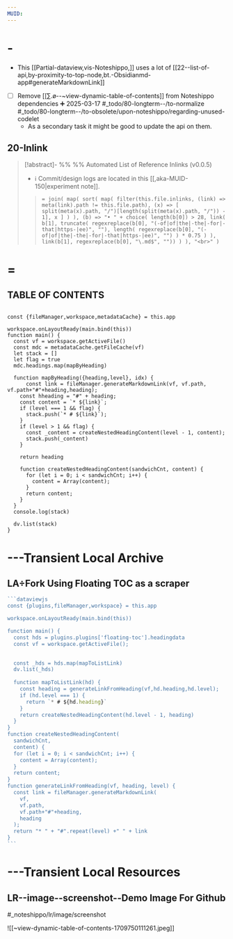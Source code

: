 ```yaml
---
MUID:
---
```


# -

- This [[Partial-dataview,vis-Noteshippo,]] uses a lot of [[22--list-of-api,by-proximity-to-top-node,bt.-Obsidianmd-app#generateMarkdownLink]]

- [ ] Remove [[∑.ø--~view-dynamic-table-of-contents]] from Noteshippo dependencies ➕ 2025-03-17 #_todo/80-longterm--/to-normalize #_todo/80-longterm--/to-obsolete/upon-noteshippo/regarding-unused-codelet
	- As a secondary task it might be good to update the api on them.


## 20-Inlink

> [!abstract]- %%  %% Automated List of Reference Inlinks (v0.0.5)
> * ℹ Commit/design logs are located in this [[,aka-MUID-150|experiment note]]. 
> > `= join( map( sort( map( filter(this.file.inlinks, (link) => meta(link).path != this.file.path), (x) => [ split(meta(x).path, "/")[length(split(meta(x).path, "/")) - 1], x ] ) ), (b) => "• " + choice( length(b[0]) > 28, link( b[1], truncate( regexreplace(b[0], "(-of|of|the|-the|-for|-that|https-|ee)", ""), length( regexreplace(b[0], "(-of|of|the|-the|-for|-that|https-|ee)", "") ) * 0.75 ) ), link(b[1], regexreplace(b[0], "\.md$", "")) ) ), "<br>" )`


# =

## TABLE OF CONTENTS

~~~dataviewjs

const {fileManager,workspace,metadataCache} = this.app

workspace.onLayoutReady(main.bind(this))
function main() {
  const vf = workspace.getActiveFile()
  const mdc = metadataCache.getFileCache(vf)
  let stack = []
  let flag = true
  mdc.headings.map(mapByHeading)
  
  function mapByHeading({heading,level}, idx) {
      const link = fileManager.generateMarkdownLink(vf, vf.path, vf.path+"#"+heading,heading);
    const hheading = "#" + heading;
    const content = `* ${link}`;
    if (level === 1 && flag) {
      stack.push(`* # ${link}`);
    } 
    if (level > 1 && flag) {
      const _content = createNestedHeadingContent(level - 1, content);
      stack.push(_content)
    }
    
    return heading
    
    function createNestedHeadingContent(sandwichCnt, content) {
      for (let i = 0; i < sandwichCnt; i++) {
        content = Array(content);
      }
      return content;
    }
  }
  console.log(stack)
  
  dv.list(stack)
}
~~~

# ---Transient Local Archive

## LA÷Fork Using Floating TOC as a scraper

`````js
```dataviewjs
const {plugins,fileManager,workspace} = this.app

workspace.onLayoutReady(main.bind(this))

function main() {
  const hds = plugins.plugins['floating-toc'].headingdata
  const vf = workspace.getActiveFile();

  
  const _hds = hds.map(mapToListLink)
  dv.list(_hds)
  
  function mapToListLink(hd) {
    const heading = generateLinkFromHeading(vf,hd.heading,hd.level);
    if (hd.level === 1) {
      return `* # ${hd.heading}`
    }
    return createNestedHeadingContent(hd.level - 1, heading)
  }
}
function createNestedHeadingContent(
  sandwichCnt,
  content) {
  for (let i = 0; i < sandwichCnt; i++) {
    content = Array(content);
  }
  return content;
}
function generateLinkFromHeading(vf, heading, level) {
  const link = fileManager.generateMarkdownLink(
    vf, 
    vf.path, 
    vf.path+"#"+heading,
    heading
  );
  return "* " + "#".repeat(level) +" " + link
}
```
`````


# ---Transient Local Resources

## LR--image--screenshot--Demo Image For Github

#_noteshippo/lr/image/screenshot

![[~view-dynamic-table-of-contents-1709750111261.jpeg]]





